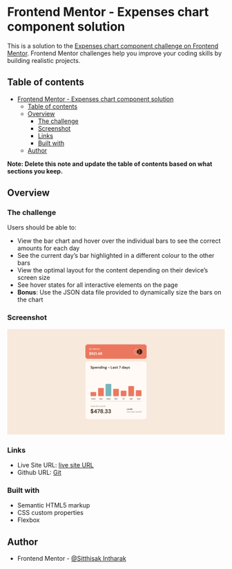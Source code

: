 # Frontend Mentor - Expenses chart component solution

This is a solution to the [Expenses chart component challenge on Frontend Mentor](https://www.frontendmentor.io/challenges/expenses-chart-component-e7yJBUdjwt). Frontend Mentor challenges help you improve your coding skills by building realistic projects. 

## Table of contents

- [Frontend Mentor - Expenses chart component solution](#frontend-mentor---expenses-chart-component-solution)
  - [Table of contents](#table-of-contents)
  - [Overview](#overview)
    - [The challenge](#the-challenge)
    - [Screenshot](#screenshot)
    - [Links](#links)
    - [Built with](#built-with)
  - [Author](#author)

**Note: Delete this note and update the table of contents based on what sections you keep.**

## Overview

### The challenge

Users should be able to:

- View the bar chart and hover over the individual bars to see the correct amounts for each day
- See the current day’s bar highlighted in a different colour to the other bars
- View the optimal layout for the content depending on their device’s screen size
- See hover states for all interactive elements on the page
- **Bonus**: Use the JSON data file provided to dynamically size the bars on the chart

### Screenshot

![](screencapture.png)

### Links

- Live Site URL: [live site URL ](https://calm-piroshki-21284b.netlify.app/)
- Github URL: [Git](https://github.com/Sittisukintaruk/results-summary-component-main)

### Built with

- Semantic HTML5 markup
- CSS custom properties
- Flexbox

## Author

- Frontend Mentor - [@Sitthisak Intharak](https://www.frontendmentor.io/profile/Sittisukintaruk)
